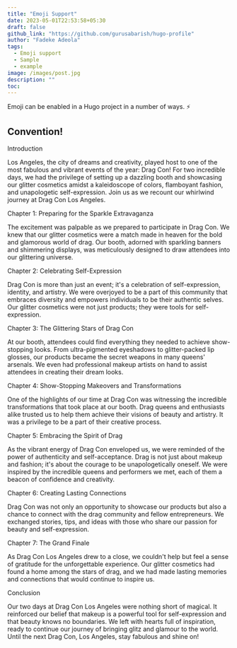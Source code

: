 ```yaml
---
title: "Emoji Support"
date: 2023-05-01T22:53:58+05:30
draft: false
github_link: "https://github.com/gurusabarish/hugo-profile"
author: "Fadeke Adeola"
tags:
  - Emoji support
  - Sample
  - example
image: /images/post.jpg
description: ""
toc: 
---
```


Emoji can be enabled in a Hugo project in a number of ways. :zap:

## Convention!
Introduction

Los Angeles, the city of dreams and creativity, played host to one of the most fabulous and vibrant events of the year: Drag Con! For two incredible days, we had the privilege of setting up a dazzling booth and showcasing our glitter cosmetics amidst a kaleidoscope of colors, flamboyant fashion, and unapologetic self-expression. Join us as we recount our whirlwind journey at Drag Con Los Angeles.

Chapter 1: Preparing for the Sparkle Extravaganza

The excitement was palpable as we prepared to participate in Drag Con. We knew that our glitter cosmetics were a match made in heaven for the bold and glamorous world of drag. Our booth, adorned with sparkling banners and shimmering displays, was meticulously designed to draw attendees into our glittering universe.

Chapter 2: Celebrating Self-Expression

Drag Con is more than just an event; it's a celebration of self-expression, identity, and artistry. We were overjoyed to be a part of this community that embraces diversity and empowers individuals to be their authentic selves. Our glitter cosmetics were not just products; they were tools for self-expression.

Chapter 3: The Glittering Stars of Drag Con

At our booth, attendees could find everything they needed to achieve show-stopping looks. From ultra-pigmented eyeshadows to glitter-packed lip glosses, our products became the secret weapons in many queens' arsenals. We even had professional makeup artists on hand to assist attendees in creating their dream looks.

Chapter 4: Show-Stopping Makeovers and Transformations

One of the highlights of our time at Drag Con was witnessing the incredible transformations that took place at our booth. Drag queens and enthusiasts alike trusted us to help them achieve their visions of beauty and artistry. It was a privilege to be a part of their creative process.

Chapter 5: Embracing the Spirit of Drag

As the vibrant energy of Drag Con enveloped us, we were reminded of the power of authenticity and self-acceptance. Drag is not just about makeup and fashion; it's about the courage to be unapologetically oneself. We were inspired by the incredible queens and performers we met, each of them a beacon of confidence and creativity.

Chapter 6: Creating Lasting Connections

Drag Con was not only an opportunity to showcase our products but also a chance to connect with the drag community and fellow entrepreneurs. We exchanged stories, tips, and ideas with those who share our passion for beauty and self-expression.

Chapter 7: The Grand Finale

As Drag Con Los Angeles drew to a close, we couldn't help but feel a sense of gratitude for the unforgettable experience. Our glitter cosmetics had found a home among the stars of drag, and we had made lasting memories and connections that would continue to inspire us.

Conclusion

Our two days at Drag Con Los Angeles were nothing short of magical. It reinforced our belief that makeup is a powerful tool for self-expression and that beauty knows no boundaries. We left with hearts full of inspiration, ready to continue our journey of bringing glitz and glamour to the world. Until the next Drag Con, Los Angeles, stay fabulous and shine on!
